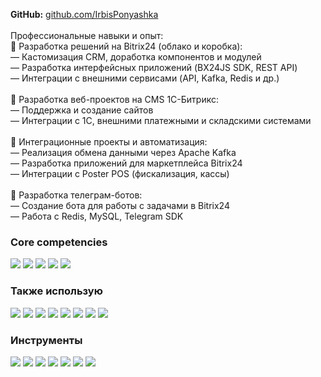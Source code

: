 <strong>GitHub:</strong> 
    <a href="https://github.com/IrbisPonyashka" rel="nofollow" target="_blank">github.com/IrbisPonyashka</a>
    <br><br>Профессиональные навыки и опыт:<br>💼 Разработка решений на Bitrix24 (облако и коробка):<br>— Кастомизация CRM, доработка компонентов и модулей<br>— Разработка интерфейсных приложений (BX24JS SDK, REST API)<br>— Интеграции с внешними сервисами (API, Kafka, Redis и др.)<br><br>💼 Разработка веб-проектов на CMS 1C-Битрикс:<br>— Поддержка и создание сайтов<br>— Интеграции с 1С, внешними платежными и складскими системами<br><br>💼 Интеграционные проекты и автоматизация:<br>— Реализация обмена данными через Apache Kafka<br>— Разработка приложений для маркетплейса Bitrix24<br>— Интеграции с Poster POS (фискализация, кассы)<br><br>💼 Разработка телеграм-ботов:<br>— Создание бота для работы с задачами в Bitrix24<br>— Работа с Redis, MySQL, Telegram SDK</p>
    
  <h3>
  Core competencies
  </h3>
  <p>
  </p>
  <img src="https://img.shields.io/badge/-PHP-777bb4?style=for-the-badge&logo=php&logoColor=white" data-image="r8oab2k4uy2c">
  <img src="https://img.shields.io/badge/1C--Bitrix-red.svg?style=for-the-badge&logo=1C&logoColor=white" data-image="4ubz0kjg856b">
  <img src="https://img.shields.io/badge/Bitrix24-%2300AEEF.svg?style=for-the-badge&logo=bitrix24&logoColor=white" data-image="05i7ii1t81t7">
  <img src="https://img.shields.io/badge/javascript-%23323330.svg?style=for-the-badge&logo=javascript&logoColor=%23F7DF1E" data-image="mkhg5ratjxom">
  <img src="https://img.shields.io/badge/react-%2320232a.svg?style=for-the-badge&logo=react&logoColor=%2361DAFB" data-image="o3twwj2h1rf6">
  <p></p>
  <h3>Также использую</h3>
  <p>
  </p>
  <img src="https://img.shields.io/badge/node.js-6DA55F?style=for-the-badge&logo=node.js&logoColor=white" data-image="5yzqvlvvlbfw">
  <img src="https://img.shields.io/badge/Vite-%23646CFF.svg?style=for-the-badge&logo=vite&logoColor=white" data-image="4ok4feq5281b">
  <img src="https://img.shields.io/badge/Vuetify-%231867C0.svg?style=for-the-badge&logo=vuetify&logoColor=white" data-image="fb50elmgom85">
  <img src="https://img.shields.io/badge/-AntDesign-%230170FE?style=for-the-badge&logo=ant-design&logoColor=white" data-image="ogsga3b805mr">
  <img src="https://img.shields.io/badge/typescript-%23007ACC.svg?style=for-the-badge&logo=typescript&logoColor=white" data-image="hrwcotap1cue">
  <img src="https://img.shields.io/badge/mysql-%2300f.svg?style=for-the-badge&logo=mysql&logoColor=white" data-image="b28yxwmnwh6b">
  <img src="https://img.shields.io/badge/Nuxt-%2335495e.svg?style=for-the-badge&logo=nuxt&logoColor=%234FC08D" data-image="vr6zwxfdbcnh">
  <img src="https://img.shields.io/badge/Redis-red.svg?style=for-the-badge&logo=redis&logoColor=white" data-image="p37v5cxe7bcd">
  <p></p>
  <h3>Инструменты</h3>
  <p>
  </p>
  <img src="https://img.shields.io/badge/github-%23121011.svg?style=for-the-badge&logo=github&logoColor=white" data-image="d7jjhg05zyu1">
  <img src="https://img.shields.io/badge/VS%20Code-%23007ACC.svg?style=for-the-badge&logo=visual-studio-code&logoColor=white" data-image="znnsihgejojg">
  <img src="https://img.shields.io/badge/webstorm-143?style=for-the-badge&logo=webstorm&logoColor=white&color=black" data-image="ww9io4iiy0kb">
  <img src="https://img.shields.io/badge/composer-885630.svg?style=for-the-badge&logo=composer&logoColor=white" data-image="7p0vcnnpcccw">
  <img src="https://img.shields.io/badge/docker-2496ED.svg?style=for-the-badge&logo=docker&logoColor=white" data-image="jm10ahmw2caf">
  <img src="https://img.shields.io/badge/figma-%23F24E1E.svg?style=for-the-badge&logo=figma&logoColor=white" data-image="f4afnzz8lut7">
  <img src="https://img.shields.io/badge/apachekafka-231F20.svg?style=for-the-badge&logo=apachekafka&logoColor=white" data-image="6jnu4vjkaco7">
  <p>
